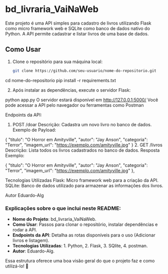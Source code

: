 # bd_livraria_VaiNaWeb

Este projeto é uma API simples para cadastro de livros utilizando Flask como micro framework web e SQLite como banco de dados nativo do Python. A API permite cadastrar e listar livros de uma base de dados.

## Como Usar

1. Clone o repositório para sua máquina local:
   ```bash
   git clone https://github.com/seu-usuario/nome-do-repositorio.git

cd nome-do-repositorio
pip install -r requirements.txt

2. Após instalar as dependências, execute o servidor Flask:

python app.py
O servidor estará disponível em http://127.0.0.1:5000/
Você pode acessar a API pelo navegador ou ferramentas como Postman

Endpoints da API:
1. POST /doar
Descrição: Cadastra um novo livro no banco de dados.
Exemplo de Payload:

{
  "titulo": "O Horror em Amityville",
  "autor": "Jay Anson",
  "categoria": "Terror",
  "imagem_url": "https://exemplo.com/amityville.jpg"
}
2. GET /livros
Descrição: Lista todos os livros cadastrados no banco de dados.
Resposta Exemplo:

{
    "titulo": "O Horror em Amityville",
    "autor": "Jay Anson",
    "categoria": "Terror",
    "imagem_url": "https://exemplo.com/amityville.jpg"
},

Tecnologias Utilizadas
Flask: Micro framework web para a criação da API.
SQLite: Banco de dados utilizado para armazenar as informações dos livros.

Autor
Eduardo-Alg

### Explicações sobre o que inclui neste README:
- **Nome do Projeto**: bd_livraria_VaiNaWeb.
- **Como Usar**: Passos para clonar o repositório, instalar dependências e rodar a API.
- **Endpoints da API**: Detalha as rotas disponíveis para o uso (Adicionar livros e listagem).
- **Tecnologias Utilizadas**: 1. Python, 2. Flask, 3. SQlite, 4. postman.
- **Autor**: Eduardo-Alg.

Essa estrutura oferece uma boa visão geral do que o projeto faz e como utilizá-lo! 🚀

